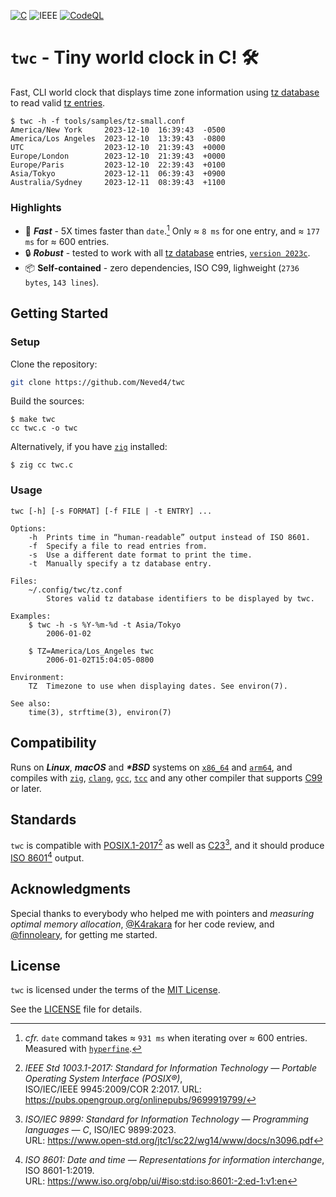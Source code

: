 [![C](https://img.shields.io/badge/ISO_C99-A8B9CC?logo=c&logoColor=fff)][C99]
![IEEE](https://img.shields.io/badge/POSIX.1&#8209;2017-00629B?logo=ieee&logoColor=fff)
[![CodeQL](https://github.com/github/docs/actions/workflows/codeql.yml/badge.svg)](https://github.com/Neved4/twc/actions/workflows/codeql.yml)

# `twc` - Tiny world clock in C! 🛠️

Fast, CLI world clock that displays time zone information using
[tz database] to read valid [tz entries].

```console
$ twc -h -f tools/samples/tz-small.conf
America/New York     2023-12-10  16:39:43  -0500
America/Los Angeles  2023-12-10  13:39:43  -0800
UTC                  2023-12-10  21:39:43  +0000
Europe/London        2023-12-10  21:39:43  +0000
Europe/Paris         2023-12-10  22:39:43  +0100
Asia/Tokyo           2023-12-11  06:39:43  +0900
Australia/Sydney     2023-12-11  08:39:43  +1100
```

### Highlights

- 🚀 _**Fast**_ - 5X times faster than `date`.[^1] Only ≈ `8 ms` for one
  entry, and ≈ `177 ms` for ≈ 600 entries.
- 🔒 _**Robust**_ - tested to work with all [tz database] entries,
  [`version 2023c`].
- 📦 **Self-contained** - zero dependencies, ISO C99,
  lighweight (`2736 bytes`, `143 lines`).

## Getting Started

### Setup

Clone the repository:

```sh
git clone https://github.com/Neved4/twc
```

Build the sources:

```console
$ make twc
cc twc.c -o twc
```

Alternatively, if you have [`zig`] installed:
```console
$ zig cc twc.c
```

### Usage

```
twc [-h] [-s FORMAT] [-f FILE | -t ENTRY] ...

Options:
    -h  Prints time in “human-readable” output instead of ISO 8601.
    -f  Specify a file to read entries from.
    -s  Use a different date format to print the time.
    -t  Manually specify a tz database entry.

Files:
    ~/.config/twc/tz.conf
        Stores valid tz database identifiers to be displayed by twc.

Examples:
    $ twc -h -s %Y-%m-%d -t Asia/Tokyo
        2006-01-02

    $ TZ=America/Los_Angeles twc
        2006-01-02T15:04:05-0800

Environment:
    TZ  Timezone to use when displaying dates. See environ(7).

See also:
    time(3), strftime(3), environ(7)
```

## Compatibility

Runs on _**Linux**_, _**macOS**_ and _**\*BSD**_ systems on [`x86_64`] and
[`arm64`], and compiles with [`zig`], [`clang`], [`gcc`], [`tcc`] and any other
compiler that supports [C99] or later.

## Standards

`twc` is compatible with [POSIX.1-2017][][^2] as well as [C23][][^3], and
it should produce [ISO 8601][][^4] output.

## Acknowledgments

Special thanks to everybody who helped me with pointers and _measuring
optimal memory allocation_, [@K4rakara](https://github.com/K4rakara/) for
her code review, and [@finnoleary](https://github.com/finnoleary), for
getting me started.

## License
                 
`twc` is licensed under the terms of the [MIT License].

See the [LICENSE](LICENSE) file for details.

[`hyperfine`]: https://github.com/sharkdp/hyperfine
[`arm64`]: https://en.wikipedia.org/wiki/AArch64
[`x86_64`]: https://en.wikipedia.org/wiki/X86-64
[`clang`]: https://clang.llvm.org/
[`gcc`]: https://gcc.gnu.org/
[`tcc`]: https://bellard.org/tcc/
[`zig`]: https://ziglang.org/
[MIT License]: https://opensource.org/license/mit/
[C23]: https://www.open-std.org/jtc1/sc22/wg14/www/docs/n1256.pdf
[C99]: https://www.open-std.org/jtc1/sc22/wg14/www/docs/n1256.pdf
[POSIX.1-2017]: https://pubs.opengroup.org/onlinepubs/9699919799/
[ISO 8601]: https://www.iso.org/obp/ui/#iso:std:iso:8601:-2:ed-1:v1:en
[tz database]: https://en.wikipedia.org/wiki/Tz_database
[tz entries]: https://en.wikipedia.org/wiki/List_of_tz_database_time_zones
[`version 2023c`]: https://www.iana.org/time-zones

[^1]: _cfr._ `date` command takes ≈ `931 ms` when iterating over ≈ 600
    entries. Measured with [`hyperfine`].
[^2]: _IEEE Std 1003.1-2017: Standard for Information Technology
    — Portable Operating System Interface (POSIX®)_, \
    ISO/IEC/IEEE 9945:2009/COR 2:2017. URL: https://pubs.opengroup.org/onlinepubs/9699919799/
[^3]: _ISO/IEC 9899: Standard for Information Technology
    — Programming languages — C_, ISO/IEC 9899:2023. \
    URL: https://www.open-std.org/jtc1/sc22/wg14/www/docs/n3096.pdf
[^4]: _ISO 8601: Date and time — Representations for information interchange_, ISO 8601-1:2019. \
    URL: https://www.iso.org/obp/ui/#iso:std:iso:8601:-2:ed-1:v1:en
